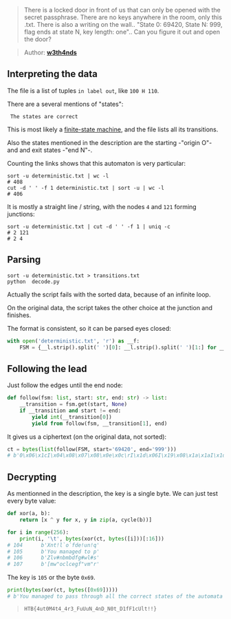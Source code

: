 > There is a locked door in front of us that can only be opened with the secret passphrase.
> There are no keys anywhere in the room, only this .txt.
> There is also a writing on the wall..
> "State 0: 69420, State N: 999, flag ends at state N, key length: one"..
> Can you figure it out and open the door?

> Author: **[w3th4nds][author-profile]**

## Interpreting the data

The file is a list of tuples `in label out`, like `100 H 110`.

There are a several mentions of "states": 

```
 The states are correct
```

This is most likely a [finite-state machine][finite-state-machine], and the file lists all its transitions.

Also the states mentioned in the description are the starting -"origin O"- and and exit states -"end N"-.

Counting the links shows that this automaton is very particular:

```shell
sort -u deterministic.txt | wc -l
# 408
cut -d ' ' -f 1 deterministic.txt | sort -u | wc -l
# 406
```

It is mostly a straight line / string, with the nodes `4` and `121` forming junctions:

```shell
sort -u deterministic.txt | cut -d ' ' -f 1 | uniq -c
# 2 121
# 2 4
```

## Parsing

```shell
sort -u deterministic.txt > transitions.txt
python  decode.py
```

Actually the script fails with the sorted data, because of an infinite loop.

On the original data, the script takes the other choice at the junction and finishes.

The format is consistent, so it can be parsed eyes closed:

```python
with open('deterministic.txt', 'r') as __f:
    FSM = {__l.strip().split(' ')[0]: __l.strip().split(' ')[1:] for __l in __f}
```

## Following the lead

Just follow the edges until the end node:

```python
def follow(fsm: list, start: str, end: str) -> list:
    __transition = fsm.get(start, None)
    if __transition and start != end:
        yield int(__transition[0])
        yield from follow(fsm, __transition[1], end)
```

It gives us a ciphertext (on the original data, not sorted):

```python
ct = bytes(list(follow(FSM, start='69420', end='999')))
# b'0\x06\x1cI\x04\x08\x07\x08\x0e\x0c\rI\x1d\x06I\x19\x08\x1a\x1aI\x1d\x01\x1b\x06\x1c\x0e\x01I\x08\x05\x05I\x1d\x01\x0cI\n\x06\x1b\x1b\x0c\n\x1dI\x1a\x1d\x08\x1d\x0c\x1aI\x06\x0fI\x1d\x01\x0cI\x08\x1c\x1d\x06\x04\x08\x1d\x08I\x08\x07\rI\x1b\x0c\x08\n\x01I\x1d\x01\x0cI\x0f\x00\x07\x08\x05I\x1a\x1d\x08\x1d\x0cGI$\x08\x07\x10I\x19\x0c\x06\x19\x05\x0cI\x1d\x1b\x00\x0c\rI\x1d\x06I\r\x06I\x1d\x01\x00\x1aI\x0b\x10I\x01\x08\x07\rI\x08\x07\rI\x0f\x08\x00\x05\x0c\rGGI&\x07\x05\x10I\x1d\x01\x0cI\x1b\x0c\x08\x05I\x06\x07\x0c\x1aI\x04\x08\x07\x08\x0e\x0c\rI\x1d\x06I\x1b\x0c\x08\n\x01I\x1d\x01\x0cI\x0f\x00\x07\x08\x05I\x1a\x1d\x08\x1d\x0cGI0\x06\x1cI\x08\x05\x1a\x06I\x0f\x06\x1c\x07\rI\x1d\x01\x0cI\x1a\x0c\n\x1b\x0c\x1dI\x02\x0c\x10I\x1d\x06I\r\x0c\n\x1b\x10\x19\x1dI\x1d\x01\x0cI\x04\x0c\x1a\x1a\x08\x0e\x0cGI0\x06\x1cI\x08\x1b\x0cI\x1d\x1b\x1c\x05\x10I\x1e\x06\x1b\x1d\x01\x10HHI0\x06\x1cI\x1a\x01\x06\x1c\x05\rI\x0b\x0cI\x1b\x0c\x1e\x08\x1b\r\x0c\rI\x1e\x00\x1d\x01I\x1d\x01\x00\x1aI\x0e\x00\x0f\x1dHI=\x01\x0cI\x19\x08\x1a\x1a\x19\x01\x1b\x08\x1a\x0cI\x1d\x06I\x1c\x07\x05\x06\n\x02I\x1d\x01\x0cI\r\x06\x06\x1bI\x00\x1aSI!=+\x12]\x1c\x1dY$]\x1d]6]\x1bZ6/\x1c<\x1c'6]\x07-6'Y\x1d6-X\x0f/X\n<\x05\x1dHH\x14'
```
## Decrypting

As mentionned in the description, the key is a single byte. We can just test every byte value:

```python
def xor(a, b):
    return [x ^ y for x, y in zip(a, cycle(b))]

for i in range(256):
    print(i, '\t', bytes(xor(ct, bytes([i]))[:16]))
# 104      b'Xnt!l`o`fde!un!q'
# 105      b'You managed to p'
# 106      b'Zlv#nbmbdfg#wl#s'
# 107      b'[mw"oclcegf"vm"r'
```

The key is `105` or the byte `0x69`.

```python
print(bytes(xor(ct, bytes([0x69]))))
# b'You managed to pass through all the correct states of the automata and reach the final state. Many people tried to do this by hand and failed.. Only the real ones managed to reach the final state. You also found the secret key to decrypt the message. You are truly worthy!! You should be rewarded with this gift! The passphrase to unlock the door is: HTB{4ut0M4t4_4r3_FuUuN_4nD_N0t_D1fF1cUlt!!}'
```

> `HTB{4ut0M4t4_4r3_FuUuN_4nD_N0t_D1fF1cUlt!!}`

[author-profile]: https://app.hackthebox.com/users/70668
[finite-state-machine]: https://en.wikipedia.org/wiki/Finite-state_machine
